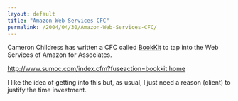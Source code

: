 ```yaml
---
layout: default
title: "Amazon Web Services CFC"
permalink: /2004/04/30/Amazon-Web-Services-CFC/
---
```


<P>Cameron Childress has written a CFC called <A class="" href="http://www.sumoc.com/blog/index.cfm?mode=entry&amp;entry=1883872F-5004-2066-B7D3AA443BB95FA1" target=_blank>BookKit</A> to tap into the Web Services of Amazon for Associates. </P>
<P><A href="http://www.sumoc.com/index.cfm?fuseaction=bookkit.home">http://www.sumoc.com/index.cfm?fuseaction=bookkit.home</A></P>
<P>I like the idea of getting into this but, as usual, I just need a reason (client) to justify the time investment.</P>